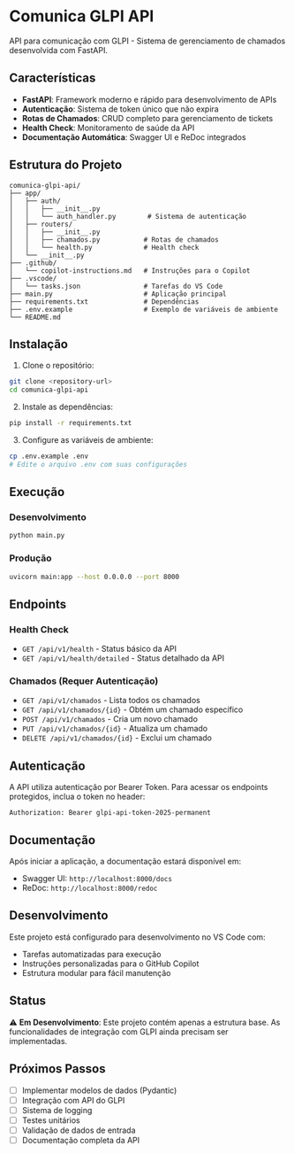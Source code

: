 # Comunica GLPI API

API para comunicação com GLPI - Sistema de gerenciamento de chamados desenvolvida com FastAPI.

## Características

- **FastAPI**: Framework moderno e rápido para desenvolvimento de APIs
- **Autenticação**: Sistema de token único que não expira
- **Rotas de Chamados**: CRUD completo para gerenciamento de tickets
- **Health Check**: Monitoramento de saúde da API
- **Documentação Automática**: Swagger UI e ReDoc integrados

## Estrutura do Projeto

```
comunica-glpi-api/
├── app/
│   ├── auth/
│   │   ├── __init__.py
│   │   └── auth_handler.py        # Sistema de autenticação
│   ├── routers/
│   │   ├── __init__.py
│   │   ├── chamados.py           # Rotas de chamados
│   │   └── health.py             # Health check
│   └── __init__.py
├── .github/
│   └── copilot-instructions.md   # Instruções para o Copilot
├── .vscode/
│   └── tasks.json                # Tarefas do VS Code
├── main.py                       # Aplicação principal
├── requirements.txt              # Dependências
├── .env.example                  # Exemplo de variáveis de ambiente
└── README.md
```

## Instalação

1. Clone o repositório:
```bash
git clone <repository-url>
cd comunica-glpi-api
```

2. Instale as dependências:
```bash
pip install -r requirements.txt
```

3. Configure as variáveis de ambiente:
```bash
cp .env.example .env
# Edite o arquivo .env com suas configurações
```

## Execução

### Desenvolvimento
```bash
python main.py
```

### Produção
```bash
uvicorn main:app --host 0.0.0.0 --port 8000
```

## Endpoints

### Health Check
- `GET /api/v1/health` - Status básico da API
- `GET /api/v1/health/detailed` - Status detalhado da API

### Chamados (Requer Autenticação)
- `GET /api/v1/chamados` - Lista todos os chamados
- `GET /api/v1/chamados/{id}` - Obtém um chamado específico
- `POST /api/v1/chamados` - Cria um novo chamado
- `PUT /api/v1/chamados/{id}` - Atualiza um chamado
- `DELETE /api/v1/chamados/{id}` - Exclui um chamado

## Autenticação

A API utiliza autenticação por Bearer Token. Para acessar os endpoints protegidos, inclua o token no header:

```
Authorization: Bearer glpi-api-token-2025-permanent
```

## Documentação

Após iniciar a aplicação, a documentação estará disponível em:
- Swagger UI: `http://localhost:8000/docs`
- ReDoc: `http://localhost:8000/redoc`

## Desenvolvimento

Este projeto está configurado para desenvolvimento no VS Code com:
- Tarefas automatizadas para execução
- Instruções personalizadas para o GitHub Copilot
- Estrutura modular para fácil manutenção

## Status

⚠️ **Em Desenvolvimento**: Este projeto contém apenas a estrutura base. As funcionalidades de integração com GLPI ainda precisam ser implementadas.

## Próximos Passos

- [ ] Implementar modelos de dados (Pydantic)
- [ ] Integração com API do GLPI
- [ ] Sistema de logging
- [ ] Testes unitários
- [ ] Validação de dados de entrada
- [ ] Documentação completa da API
